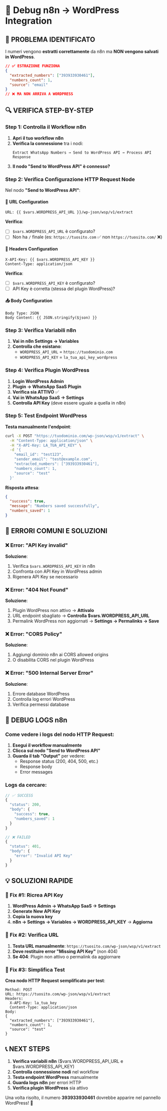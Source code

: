 # 🔧 Debug n8n → WordPress Integration

## 🚨 PROBLEMA IDENTIFICATO
I numeri vengono **estratti correttamente** da n8n ma **NON vengono salvati in WordPress**.

```json
// ✅ ESTRAZIONE FUNZIONA
{
  "extracted_numbers": ["393933930461"],
  "numbers_count": 1,
  "source": "email"
}
// ❌ MA NON ARRIVA A WORDPRESS
```

## 🔍 VERIFICA STEP-BY-STEP

### Step 1: Controlla il Workflow n8n
1. **Apri il tuo workflow n8n**
2. **Verifica la connessione** tra i nodi:
   ```
   Extract WhatsApp Numbers → Send to WordPress API → Process API Response
   ```
3. **Il nodo "Send to WordPress API" è connesso?**

### Step 2: Verifica Configurazione HTTP Request Node
Nel nodo **"Send to WordPress API"**:

#### 🔗 URL Configuration
```
URL: {{ $vars.WORDPRESS_API_URL }}/wp-json/wsp/v1/extract
```
**Verifica**:
- [ ] `$vars.WORDPRESS_API_URL` è configurato?
- [ ] Non ha `/` finale (es: `https://tuosito.com` ✅ non `https://tuosito.com/` ❌)

#### 🔑 Headers Configuration
```
X-API-Key: {{ $vars.WORDPRESS_API_KEY }}
Content-Type: application/json
```
**Verifica**:
- [ ] `$vars.WORDPRESS_API_KEY` è configurato?
- [ ] API Key è corretta (stessa del plugin WordPress)?

#### 📤 Body Configuration
```
Body Type: JSON
Body Content: {{ JSON.stringify($json) }}
```

### Step 3: Verifica Variabili n8n
1. **Vai in n8n Settings → Variables**
2. **Controlla che esistano**:
   - `WORDPRESS_API_URL` = `https://tuodominio.com`
   - `WORDPRESS_API_KEY` = `la_tua_api_key_wordpress`

### Step 4: Verifica Plugin WordPress
1. **Login WordPress Admin**
2. **Plugin → WhatsApp SaaS Plugin**
3. **Verifica sia ATTIVO** ✅
4. **Vai in WhatsApp SaaS → Settings**
5. **Controlla API Key** (deve essere uguale a quella in n8n)

### Step 5: Test Endpoint WordPress
**Testa manualmente l'endpoint**:
```bash
curl -X POST "https://tuodominio.com/wp-json/wsp/v1/extract" \
  -H "Content-Type: application/json" \
  -H "X-API-Key: LA_TUA_API_KEY" \
  -d '{
    "email_id": "test123",
    "sender_email": "test@example.com", 
    "extracted_numbers": ["393933930461"],
    "numbers_count": 1,
    "source": "test"
  }'
```

**Risposta attesa**:
```json
{
  "success": true,
  "message": "Numbers saved successfully",
  "numbers_saved": 1
}
```

## 🚨 ERRORI COMUNI E SOLUZIONI

### ❌ Error: "API Key invalid"
**Soluzione**:
1. Verifica `$vars.WORDPRESS_API_KEY` in n8n
2. Confronta con API Key in WordPress admin
3. Rigenera API Key se necessario

### ❌ Error: "404 Not Found"
**Soluzione**:
1. Plugin WordPress non attivo → **Attivalo**
2. URL endpoint sbagliato → **Controlla $vars.WORDPRESS_API_URL**
3. Permalink WordPress non aggiornati → **Settings → Permalinks → Save**

### ❌ Error: "CORS Policy"
**Soluzione**:
1. Aggiungi dominio n8n ai CORS allowed origins
2. O disabilita CORS nel plugin WordPress

### ❌ Error: "500 Internal Server Error"
**Soluzione**:
1. Errore database WordPress
2. Controlla log errori WordPress
3. Verifica permessi database

## 🔧 DEBUG LOGS n8n

### Come vedere i logs del nodo HTTP Request:
1. **Esegui il workflow manualmente**
2. **Clicca sul nodo "Send to WordPress API"**
3. **Guarda il tab "Output"** per vedere:
   - Response status (200, 404, 500, etc.)
   - Response body
   - Error messages

### Logs da cercare:
```javascript
// ✅ SUCCESS
{
  "status": 200,
  "body": {
    "success": true,
    "numbers_saved": 1
  }
}

// ❌ FAILED
{
  "status": 401,
  "body": {
    "error": "Invalid API Key"
  }
}
```

## 💡 SOLUZIONI RAPIDE

### 🔧 Fix #1: Ricrea API Key
1. **WordPress Admin → WhatsApp SaaS → Settings**
2. **Generate New API Key**
3. **Copia la nuova key**
4. **n8n → Settings → Variables → WORDPRESS_API_KEY** → **Aggiorna**

### 🔧 Fix #2: Verifica URL
1. **Testa URL manualmente**: `https://tuosito.com/wp-json/wsp/v1/extract`
2. **Deve restituire error "Missing API Key"** (non 404)
3. **Se 404**: Plugin non attivo o permalink da aggiornare

### 🔧 Fix #3: Simplifica Test
**Crea nodo HTTP Request semplificato per test**:
```
Method: POST
URL: https://tuosito.com/wp-json/wsp/v1/extract
Headers: 
  X-API-Key: la_tua_key
  Content-Type: application/json
Body: 
{
  "extracted_numbers": ["393933930461"],
  "numbers_count": 1,
  "source": "test"
}
```

## 📞 NEXT STEPS

1. **Verifica variabili n8n** ($vars.WORDPRESS_API_URL e $vars.WORDPRESS_API_KEY)
2. **Controlla connessione nodi** nel workflow
3. **Testa endpoint WordPress** manualmente
4. **Guarda logs n8n** per errori HTTP
5. **Verifica plugin WordPress** sia attivo

Una volta risolto, il numero **393933930461** dovrebbe apparire nel pannello WordPress! 🎯